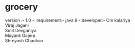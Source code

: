# grocery
version :- 1.0
-: requirement:- 
java 8 
-:developer:-
Om kalariya				
Viraj Jagani			
Smit Devganiya		
Mayank Gajera			
Shreyash Chauhan			
